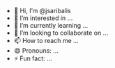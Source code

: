 - 👋 Hi, I’m @jsaribalis
- 👀 I’m interested in ...
- 🌱 I’m currently learning ...
- 💞️ I’m looking to collaborate on ...
- 📫 How to reach me ...
- 😄 Pronouns: ...
- ⚡ Fun fact: ...

<!---
jsaribalis/jsaribalis is a ✨ special ✨ repository because its `README.md` (this file) appears on your GitHub profile.
You can click the Preview link to take a look at your changes.
--->
